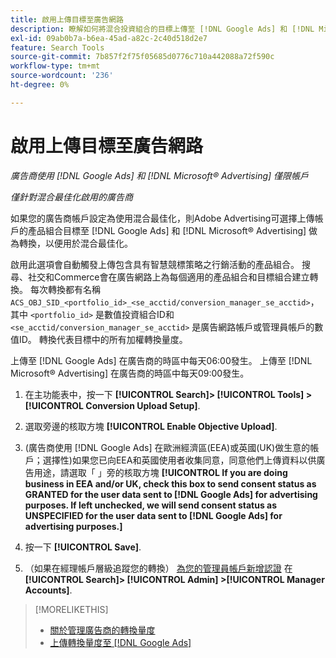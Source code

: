 ```yaml
---
title: 啟用上傳目標至廣告網路
description: 瞭解如何將混合投資組合的目標上傳至 [!DNL Google Ads] 和 [!DNL Microsoft® Advertising].
exl-id: 09ab0b7a-b6ea-45ad-a82c-2c40d518d2e7
feature: Search Tools
source-git-commit: 7b857f2f75f05685d0776c710a442088a72f590c
workflow-type: tm+mt
source-wordcount: '236'
ht-degree: 0%

---
```


# 啟用上傳目標至廣告網路

*廣告商使用 [!DNL Google Ads] 和 [!DNL Microsoft® Advertising] 僅限帳戶*

*僅針對混合最佳化啟用的廣告商*

如果您的廣告商帳戶設定為使用混合最佳化，則Adobe Advertising可選擇上傳帳戶的產品組合目標至 [!DNL Google Ads] 和 [!DNL Microsoft® Advertising] 做為轉換，以便用於混合最佳化。

啟用此選項會自動觸發上傳包含具有智慧競標策略之行銷活動的產品組合。 搜尋、社交和Commerce會在廣告網路上為每個適用的產品組合和目標組合建立轉換。 每次轉換都有名稱 `ACS_OBJ_SID_<portfolio_id>_<se_acctid/conversion_manager_se_acctid>`，其中 `<portfolio_id>` 是數值投資組合ID和 `<se_acctid/conversion_manager_se_acctid>` 是廣告網路帳戶或管理員帳戶的數值ID。 轉換代表目標中的所有加權轉換量度。

上傳至 [!DNL Google Ads] 在廣告商的時區中每天06:00發生。 上傳至 [!DNL Microsoft® Advertising] 在廣告商的時區中每天09:00發生。

<!-- Note to self: Conversions tracked by Google Ads and by the Microsoft Advertising universal event tracking (UET) tag aren't re-uploaded to the ad networks. -->

1. 在主功能表中，按一下 **[!UICONTROL Search]> [!UICONTROL Tools] >[!UICONTROL Conversion Upload Setup]**.

1. 選取旁邊的核取方塊 **[!UICONTROL Enable Objective Upload]**.

1. (廣告商使用 [!DNL Google Ads] 在歐洲經濟區(EEA)或英國(UK)做生意的帳戶；選擇性)如果您已向EEA和英國使用者收集同意，同意他們上傳資料以供廣告用途，請選取「 」旁的核取方塊 **[!UICONTROL If you are doing business in EEA and/or UK, check this box to send consent status as GRANTED for the user data sent to [!DNL Google Ads] for advertising purposes. If left unchecked, we will send consent status as UNSPECIFIED for the user data sent to [!DNL Google Ads] for advertising purposes.]**

1. 按一下 **[!UICONTROL Save]**.

1. （如果在經理帳戶層級追蹤您的轉換） [為您的管理員帳戶新增認證](/help/search-social-commerce/admin/manager-accounts.md) 在 **[!UICONTROL Search]> [!UICONTROL Admin] >[!UICONTROL Manager Accounts]**.

>[!MORELIKETHIS]
>
>* [關於管理廣告商的轉換量度](/help/search-social-commerce/admin/conversion-metrics/conversion-metric-about.md)
>* [上傳轉換量度至 [!DNL Google Ads]](conversion-metrics-upload-to-google.md)

